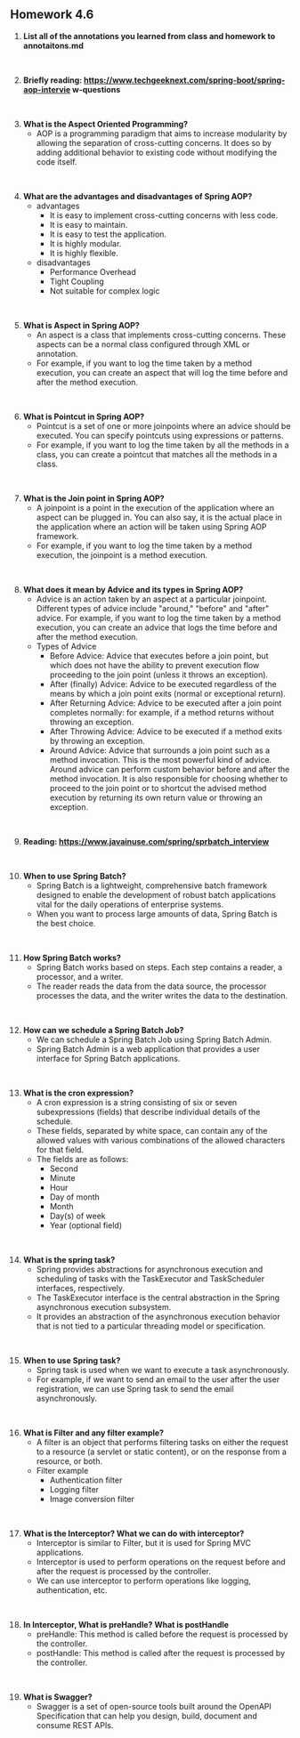 ## Homework 4.6

1. **List all of the annotations you learned from class and homework to annotaitons.md**
<br/>

2. **Briefly reading: https://www.techgeeknext.com/spring-boot/spring-aop-intervie w-questions**
<br/>

3. **What is the Aspect Oriented Programming?**
    - AOP is a programming paradigm that aims to increase modularity by allowing the separation of cross-cutting concerns. It does so by adding additional behavior to existing code without modifying the code itself.
<br/>

4. **What are the advantages and disadvantages of Spring AOP?**
    - advantages
        - It is easy to implement cross-cutting concerns with less code.
        - It is easy to maintain.
        - It is easy to test the application.
        - It is highly modular.
        - It is highly flexible.
    - disadvantages
        - Performance Overhead
        - Tight Coupling
        - Not suitable for complex logic
<br/>

5. **What is Aspect in Spring AOP?**
    - An aspect is a class that implements cross-cutting concerns. These aspects can be a normal class configured through XML or annotation.
    - For example, if you want to log the time taken by a method execution, you can create an aspect that will log the time before and after the method execution.
<br/>

6. **What is Pointcut in Spring AOP?**
    - Pointcut is a set of one or more joinpoints where an advice should be executed. You can specify pointcuts using expressions or patterns.
    - For example, if you want to log the time taken by all the methods in a class, you can create a pointcut that matches all the methods in a class.
<br/>

7. **What is the Join point in Spring AOP?**
    - A joinpoint is a point in the execution of the application where an aspect can be plugged in. You can also say, it is the actual place in the application where an action will be taken using Spring AOP framework.
    - For example, if you want to log the time taken by a method execution, the joinpoint is a method execution.
<br/>

8. **What does it mean by Advice and its types in Spring AOP?**
    - Advice is an action taken by an aspect at a particular joinpoint. Different types of advice include "around," "before" and "after" advice. For example, if you want to log the time taken by a method execution, you can create an advice that logs the time before and after the method execution.
    - Types of Advice
        - Before Advice: Advice that executes before a join point, but which does not have the ability to prevent execution flow proceeding to the join point (unless it throws an exception).
        - After (finally) Advice: Advice to be executed regardless of the means by which a join point exits (normal or exceptional return).
        - After Returning Advice: Advice to be executed after a join point completes normally: for example, if a method returns without throwing an exception.
        - After Throwing Advice: Advice to be executed if a method exits by throwing an exception.
        - Around Advice: Advice that surrounds a join point such as a method invocation. This is the most powerful kind of advice. Around advice can perform custom behavior before and after the method invocation. It is also responsible for choosing whether to proceed to the join point or to shortcut the advised method execution by returning its own return value or throwing an exception.
<br/>

9. **Reading: https://www.javainuse.com/spring/sprbatch_interview**
<br/>

10. **When to use Spring Batch?**
    - Spring Batch is a lightweight, comprehensive batch framework designed to enable the development of robust batch applications vital for the daily operations of enterprise systems.
    - When you want to process large amounts of data, Spring Batch is the best choice.
<br/>

11. **How Spring Batch works?**
    - Spring Batch works based on steps. Each step contains a reader, a processor, and a writer.
    - The reader reads the data from the data source, the processor processes the data, and the writer writes the data to the destination.
<br/>

12. **How can we schedule a Spring Batch Job?**
    - We can schedule a Spring Batch Job using Spring Batch Admin.
    - Spring Batch Admin is a web application that provides a user interface for Spring Batch applications.
<br/>

13. **What is the cron expression?**
    - A cron expression is a string consisting of six or seven subexpressions (fields) that describe individual details of the schedule.
    - These fields, separated by white space, can contain any of the allowed values with various combinations of the allowed characters for that field.
    - The fields are as follows:
        - Second
        - Minute
        - Hour
        - Day of month
        - Month
        - Day(s) of week
        - Year (optional field)
<br/>

14. **What is the spring task?**
    - Spring provides abstractions for asynchronous execution and scheduling of tasks with the TaskExecutor and TaskScheduler interfaces, respectively.
    - The TaskExecutor interface is the central abstraction in the Spring asynchronous execution subsystem.
    - It provides an abstraction of the asynchronous execution behavior that is not tied to a particular threading model or specification.
<br/>

15. **When to use Spring task?**
    - Spring task is used when we want to execute a task asynchronously.
    - For example, if we want to send an email to the user after the user registration, we can use Spring task to send the email asynchronously.
<br/>

16. **What is Filter and any filter example?**
    - A filter is an object that performs filtering tasks on either the request to a resource (a servlet or static content), or on the response from a resource, or both.
    - Filter example
        - Authentication filter
        - Logging filter
        - Image conversion filter
<br/>

17. **What is the Interceptor? What we can do with interceptor?**
    - Interceptor is similar to Filter, but it is used for Spring MVC applications.
    - Interceptor is used to perform operations on the request before and after the request is processed by the controller.
    - We can use interceptor to perform operations like logging, authentication, etc.
<br/>

18. **In Interceptor, What is preHandle? What is postHandle**
    - preHandle: This method is called before the request is processed by the controller.
    - postHandle: This method is called after the request is processed by the controller.
<br/>  

19. **What is Swagger?**
    - Swagger is a set of open-source tools built around the OpenAPI Specification that can help you design, build, document and consume REST APIs.
<br/>

